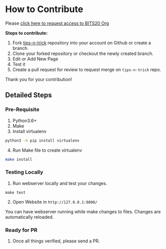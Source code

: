 # How to Contribute

Please [click here to request access to BITS20 Org](AccessForm.md)

**Steps to contribute:**

1. Fork [tips-n-trick](https://github.com/bits20/tips-n-trick) repository into your account on Github or  create a branch.
2. Clone your forked repository or checkout the newly created branch.
3. Edit or Add New Page
4. Test it
5. Create a pull request for review to request merge on `tips-n-trick` repo.

Thank you for your contribution!


## Detailed Steps

### Pre-Requisite

1. Python3.6+
2. Make
3. Install virtualenv

```bash
python3 -m pip install virtualenv
```

4. Run Make file to create virtualenv

```bash
make install
```


### Testing Locally

1. Run webserver locally and test your changes.

```
make test
```

2. Open Website in `http://127.0.0.1:8000/`

You can have webserver running while make changes to files. Changes are automatically reloaded.


### Ready for PR

1. Once all things verified, please send a PR.
